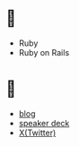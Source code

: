 # 🫶

- Ruby
- Ruby on Rails

# 🔗

- [blog](https://maimux2x.hatenablog.com/)
- [speaker deck](https://speakerdeck.com/maimux2x)
- [X(Twitter)](https://twitter.com/maimux2x)
